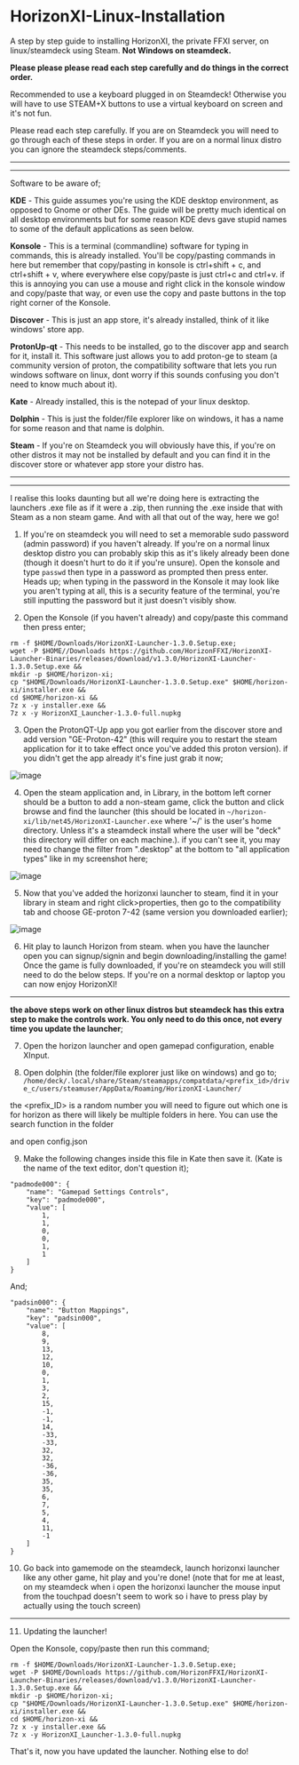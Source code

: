 # HorizonXI-Linux-Installation
A step by step guide to installing HorizonXI, the private FFXI server, on linux/steamdeck using Steam. **Not Windows on steamdeck.**

**Please please please read each step carefully and do things in the correct order.**

Recommended to use a keyboard plugged in on Steamdeck! Otherwise you will have to use STEAM+X buttons to use a virtual keyboard on screen and it's not fun.

Please read each step carefully. If you are on Steamdeck you will need to go through each of these steps in order. If you are on a normal linux distro you can ignore the steamdeck steps/comments.

-----
-----

Software to be aware of;

**KDE** - This guide assumes you're using the KDE desktop environment, as opposed to Gnome or other DEs. The guide will be pretty much identical on all desktop environments but for some reason KDE devs gave stupid names to some of the default applications as seen below.

**Konsole** - This is a terminal (commandline) software for typing in commands, this is already installed. You'll be copy/pasting commands in here but remember that copy/pasting in konsole is ctrl+shift + c, and ctrl+shift + v, where everywhere else copy/paste is just ctrl+c and ctrl+v. if this is annoying you can use a mouse and right click in the konsole window and copy/paste that way, or even use the copy and paste buttons in the top right corner of the Konsole.

**Discover** - This is just an app store, it's already installed, think of it like windows' store app.

**ProtonUp-qt** - This needs to be installed, go to the discover app and search for it, install it. This software just allows you to add proton-ge to steam (a community version of proton, the compatibility software that lets you run windows software on linux, dont worry if this sounds confusing you don't need to know much about it).

**Kate** - Already installed, this is the notepad of your linux desktop.

**Dolphin** - This is just the folder/file explorer like on windows, it has a name for some reason and that name is dolphin.

**Steam** - If you're on Steamdeck you will obviously have this, if you're on other distros it may not be installed by default and you can find it in the discover store or whatever app store your distro has.

-----
-----

I realise this looks daunting but all we're doing here is extracting the launchers .exe file as if it were a .zip, then running the .exe inside that with Steam as a non steam game. And with all that out of the way, here we go!


1. If you're on steamdeck you will need to set a memorable sudo password (admin password) if you haven't already. If you're on a normal linux desktop distro you can probably skip this as it's likely already been done (though it doesn't hurt to do it if you're unsure). Open the konsole and type `passwd` then type in a password as prompted then press enter. Heads up; when typing in the password in the Konsole it may look like you aren't typing at all, this is a security feature of the terminal, you're still inputting the password but it just doesn't visibly show.

2. Open the Konsole (if you haven't already) and copy/paste this command then press enter;

```
rm -f $HOME/Downloads/HorizonXI-Launcher-1.3.0.Setup.exe;
wget -P $HOME//Downloads https://github.com/HorizonFFXI/HorizonXI-Launcher-Binaries/releases/download/v1.3.0/HorizonXI-Launcher-1.3.0.Setup.exe &&
mkdir -p $HOME/horizon-xi;
cp "$HOME/Downloads/HorizonXI-Launcher-1.3.0.Setup.exe" $HOME/horizon-xi/installer.exe &&
cd $HOME/horizon-xi &&
7z x -y installer.exe &&
7z x -y HorizonXI_Launcher-1.3.0-full.nupkg
```

3. Open the ProtonQT-Up app you got earlier from the discover store and add version "GE-Proton-42" (this will require you to restart the steam application for it to take effect once you've added this proton version). if you didn't get the app already it's fine just grab it now;

![image](https://github.com/user-attachments/assets/8a334f84-4bf2-49cd-9035-7525123d5b31)


4. Open the steam application and, in Library, in the bottom left corner should be a button to add a non-steam game, click the button and click browse and find the launcher (this should be located in `~/horizon-xi/lib/net45/HorizonXI-Launcher.exe` where '~/' is the user's home directory. Unless it's a steamdeck install where the user will be "deck" this directory will differ on each machine.). if you can't see it, you may need to change the filter from ".desktop" at the bottom to "all application types" like in my screenshot here;

![image](https://github.com/user-attachments/assets/8c3a6b04-ca3b-46f3-827b-96186317ffd5)

5. Now that you've added the horizonxi launcher to steam, find it in your library in steam and right click>properties, then go to the compatibility tab and choose GE-proton 7-42 (same version you downloaded earlier);

![image](https://github.com/user-attachments/assets/0cdda30b-a029-4619-8ecb-2cda61bba616)

6. Hit play to launch Horizon from steam. when you have the launcher open you can signup/signin and begin downloading/installing the game! Once the game is fully downloaded, if you're on steamdeck you will still need to do the below steps. If you're on a normal desktop or laptop you can now enjoy HorizonXI!

-----

**the above steps work on other linux distros but steamdeck has this extra step to make the controls work. You only need to do this once, not every time you update the launcher**;

7. Open the horizon launcher and open gamepad configuration, enable XInput.

8. Open dolphin (the folder/file explorer just like on windows) and go to; `/home/deck/.local/share/Steam/steamapps/compatdata/<prefix_id>/drive_c/users/steamuser/AppData/Roaming/HorizonXI-Launcher/`

the <prefix_ID> is a random number you will need to figure out which one is for horizon as there will likely be multiple folders in here. You can use the search function in the folder

and open config.json

9. Make the following changes inside this file in Kate then save it. (Kate is the name of the text editor, don't question it);

```
"padmode000": {
    "name": "Gamepad Settings Controls",
    "key": "padmode000",
    "value": [
        1,
        1,
        0,
        0,
        1,
        1
    ]
}
```

And;

```
"padsin000": {
    "name": "Button Mappings",
    "key": "padsin000",
    "value": [
        8,
        9,
        13,
        12,
        10,
        0,
        1,
        3,
        2,
        15,
        -1,
        -1,
        14,
        -33,
        -33,
        32,
        32,
        -36,
        -36,
        35,
        35,
        6,
        7,
        5,
        4,
        11,
        -1
    ]
}
```

10. Go back into gamemode on the steamdeck, launch horizonxi launcher like any other game, hit play and you're done! (note that for me at least, on my steamdeck when i open the horizonxi launcher the mouse input from the touchpad doesn't seem to work so i have to press play by actually using the touch screen)

-----

11. Updating the launcher!

Open the Konsole, copy/paste then run this command;

```
rm -f $HOME/Downloads/HorizonXI-Launcher-1.3.0.Setup.exe;
wget -P $HOME/Downloads https://github.com/HorizonFFXI/HorizonXI-Launcher-Binaries/releases/download/v1.3.0/HorizonXI-Launcher-1.3.0.Setup.exe &&
mkdir -p $HOME/horizon-xi;
cp "$HOME/Downloads/HorizonXI-Launcher-1.3.0.Setup.exe" $HOME/horizon-xi/installer.exe &&
cd $HOME/horizon-xi &&
7z x -y installer.exe &&
7z x -y HorizonXI_Launcher-1.3.0-full.nupkg
```
That's it, now you have updated the launcher. Nothing else to do! 
